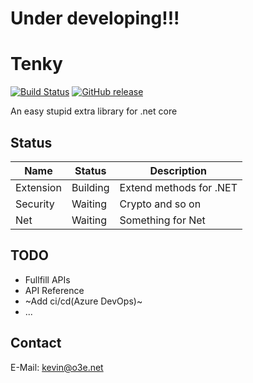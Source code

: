 # Under developing!!!

# Tenky

[![Build Status](https://dev.azure.com/droidbetadev/tenky/_apis/build/status/DroidBeta.tenky?branchName=master)](https://dev.azure.com/droidbetadev/tenky/_build/latest?definitionId=3&branchName=master)
[![GitHub release](https://img.shields.io/github/release/DroidBeta/tenky.svg)](https://github.com/DroidBeta/tenky/releases/latest)

An easy stupid extra library for .net core

## Status

| Name | Status | Description |
| -- | -- | -- |
| Extension | Building | Extend methods for .NET |
| Security | Waiting | Crypto and so on |
| Net | Waiting | Something for Net |

## TODO

- Fullfill APIs
- API Reference
- ~Add ci/cd(Azure DevOps)~
- ...

## Contact

E-Mail: kevin@o3e.net
